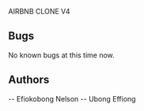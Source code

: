 AIRBNB CLONE V4

## Bugs
No known bugs at this time now. 

## Authors
-- Efiokobong Nelson
-- Ubong Effiong

